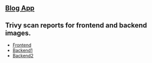 ## [Blog App](https://madhusudansharma1.github.io/blog-page)

## Trivy scan reports for frontend and backend images.
- [Frontend](https://madhusudansharma1.github.io/blog-page/scan/frontend/)
- [Backend1](https://madhusudansharma1.github.io/blog-page/scan/backend1/)
- [Backend2](https://madhusudansharma1.github.io/blog-page/scan/backend2/)
